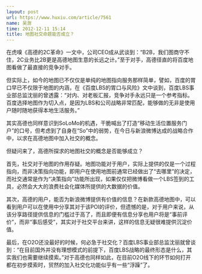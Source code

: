 ```yaml
---
layout: post
url: https://www.huxiu.com/article/7561
name: 吴澍
time: 2012-12-11 15:14
title: 地图社交命题能否成立？
---
```

在虎嗅《高德的2C革命》一文中，公司CEO成从武谈到：“B2B，我们图商守不住，2C业务比2B更是高德地图生意的长远之计。”至于对手，高德径直的将百度地图看做了最直接的竞争对手。

但实际上，如今的地图已不仅仅是单纯的地图指向服务那样简单，譬如，百度的胃口早已不仅限于地图的内涵，在《百度LBS的胃口与风险》文中谈到，百度LBS事业部总监沈丽的曾透露：“对内、对老板汇报，竞争对手永远只是一个参考指标。百度选择地图作为切入点，是因为LBS和公司战略非常匹配，能够做的无非是使用户随时随地获得本地生活服务。”

其实高德也同样意识到SoLoMo的机遇，干脆喊出了打造“移动生活位置服务门户”的口号，但考虑到了自身在“So”中的弱势，在今日与新浪微博达成的战略合作中，以求在高德地图中加入社交的概念。

但疑问来了，高德所探求的地图社交的概念是否能够成立？

首先，社交对于地图的作用存疑。地图功能对于用户，实际上提供的仅是一个过程指向，而非决策指向功能，即用户在使用地图前通常已经做出了“去哪里”的决定，而社交通常是作为“决策指向”功能所出现，如果仅仅把微博看做一个LBS签到的工具，必然会大大的浪费社会化媒体所提供的大数据的价值。

其次，高德的用户，能否为新浪微博提供有价值的信息？在新款高德地图中，可以看到用户可以在使用中分享其对于该POI的评价，但遗憾的是，对于用户来说，从该分享路径提供信息的门槛过于高了，而且即便有信息分享也用户将是“事前评价”，而非“事后感受”，其实对于社交平台来讲，这样的信息无疑很难提供沉淀价值。

最后，在O2O还没最好的时候，何必急于社交化？百度LBS事业部总监沈丽就曾谈到：“在目前国外并没有理想模式的前提下，百度LBS战略的最终形态是什么，其实我们也需要继续摸索。”对于高德也同样如此，在目前O2O线下的环节如何打开都在初步摸索时，贸然的加入社交化功能似乎有一些“浮躁”了。

